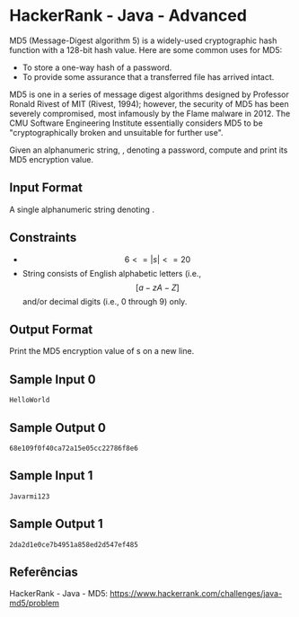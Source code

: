 # HackerRank - Java - Advanced

MD5 (Message-Digest algorithm 5) is a widely-used cryptographic hash function 
with a 128-bit hash value. Here are some common uses for MD5:
- To store a one-way hash of a password.
- To provide some assurance that a transferred file has arrived intact.

MD5 is one in a series of message digest algorithms designed by Professor Ronald Rivest of MIT (Rivest, 1994); 
however, the security of MD5 has been severely compromised, most infamously by the Flame malware in 2012. 
The CMU Software Engineering Institute essentially considers MD5 to be "cryptographically broken and unsuitable 
for further use".

Given an alphanumeric string, , denoting a password, compute and print its MD5 encryption value.

## Input Format
A single alphanumeric string denoting .


## Constraints
- $$6 <= |s| <= 20$$
- String  consists of English alphabetic letters (i.e., $$[a -zA -Z]$$  and/or decimal digits 
(i.e., 0 through 9) only.


## Output Format
Print the MD5 encryption value of s on a new line.


## Sample Input 0
```HelloWorld```


## Sample Output 0
```68e109f0f40ca72a15e05cc22786f8e6```


## Sample Input 1
```Javarmi123```


## Sample Output 1
```2da2d1e0ce7b4951a858ed2d547ef485```


## Referências
HackerRank - Java - MD5:
https://www.hackerrank.com/challenges/java-md5/problem